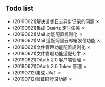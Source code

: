 
## Todo list
- (20190621)解决请求日志异步记录的问题 ✗
- (20190621)集成 Quartz 定时任务 ✗
- (20190621)Mail 功能配置规则化 ✗
- (20190621)Mail 适配阿里云邮箱发信功能 ✗
- (20190621)文件管理功能配置规则化 ✗
- (20190621)文件管理功能适配七牛 ✗
- (20190621)OAuth 2.0 客户端管理 ✗
- (20190621)OAuth 2.0 Token 管理 ✗
- (20190712)集成 JWT ✗
- (20190712)验证码登录功能 ✗